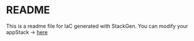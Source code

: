 # README
This is a readme file for IaC generated with StackGen.
You can modify your appStack -> [here](http://main.dev.stackgen.com/appstacks/61a2ba58-23d2-4c11-bc14-b27b6fc3c128)
